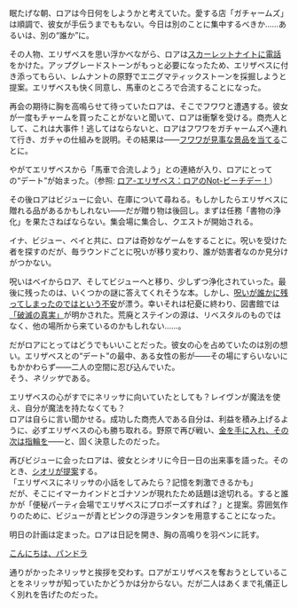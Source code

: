 <!-- title: ロア・パンドラ -->
<!-- status: インブレッド -->

眠たげな朝、ロアは今日何をしようかと考えていた。愛する店「ガチャームズ」は順調で、彼女が手伝うまでももない。今日は別のことに集中するべきか……あるいは、別の“誰か”に。

その人物、エリザベスを思い浮かべながら、ロアは[スカーレットナイトに電話](https://youtu.be/E-LGNO7JdO4?t=748)をかけた。アップグレードストーンがもっと必要になったため、エリザベスに付き添ってもらい、レムナントの原野でエニグマティックストーンを採掘しようと提案。エリザベスも快く同意し、馬車のところで合流することになった。

再会の期待に胸を高鳴らせて待っていたロアは、そこでフワワと遭遇する。彼女が一度もチャームを買ったことがないと聞いて、ロアは衝撃を受ける。商売人として、これは大事件！逃してはならないと、ロアはフワワをガチャームズへ連れて行き、ガチャの仕組みを説明。その結果は――[フワワが見事な景品を当てる](https://youtu.be/E-LGNO7JdO4?t=978)ことに。

やがてエリザベスから「馬車で合流しよう」との連絡が入り、ロアにとっての“デート”が始まった。（参照: [ロア-エリザベス：ロアのNot-ビーチデー！](#edge:raora-liz)）

その後ロアはビジューに会い、在庫について尋ねる。もしかしたらエリザベスに贈れる品があるかもしれない――だが贈り物は後回し。まずは任務「書物の浄化」を果たさねばならない。集会場に集合し、クエストが開始される。

イナ、ビジュー、ベイと共に、ロアは奇妙なゲームをすることに。呪いを受けた者を探すのだが、毎ラウンドごとに呪いが移り変わり、誰が妨害者なのか見分けがつかない。

呪いはベイからロア、そしてビジューへと移り、少しずつ浄化されていった。最後に残ったのは、いくつかの謎に答えてくれそうな本。しかし、[呪いが誰かに残ってしまったのではという不安](https://youtu.be/E-LGNO7JdO4?t=5760)が漂う。幸いそれは杞憂に終わり、図書館では[「破滅の真実」](https://youtu.be/E-LGNO7JdO4?t=5936)が明かされた。荒廃とステインの源は、リベスタルのものではなく、他の場所から来ているのかもしれない……。

だがロアにとってはどうでもいいことだった。彼女の心を占めていたのは別の想い。エリザベスとの“デート”の最中、ある女性の影が――その場にすらいないにもかかわらず――二人の空間に忍び込んでいた。  
そう、*ネリッサ*である。

エリザベスの心がすでにネリッサに向いていたとしても？レイヴンが魔法を使え、自分が魔法を持たなくても？  
ロアは自らに言い聞かせる。成功した商売人である自分は、利益を積み上げるように、必ずエリザベスの心も勝ち取れる。野原で再び戦い、[金を手に入れ、その次は指輪を](https://youtu.be/E-LGNO7JdO4?t=9770)――と、固く決意したのだった。

再びビジューに会ったロアは、彼女とシオリに今日一日の出来事を語った。そのとき、[シオリが提案](https://youtu.be/E-LGNO7JdO4?t=10994)する。  
「エリザベスにネリッサの小話をしてみたら？記憶を刺激できるかも」  
だが、そこにイマーカインドとゴナソンが現れたため話題は途切れる。すると誰かが「便秘パーティ会場でエリザベスにプロポーズすれば？」と提案。雰囲気作りのために、ビジューが青とピンクの浮遊ランタンを用意することになった。

明日の計画は定まった。ロアは日記を開き、胸の高鳴りを羽ペンに託す。

[こんにちは、パンドラ](#embed:https://youtu.be/E-LGNO7JdO4?t=11534)

通りがかったネリッサと挨拶を交わす。ロアがエリザベスを奪おうとしていることをネリッサが知っていたかどうかは分からない。だが二人はあくまで礼儀正しく別れを告げたのだった。
